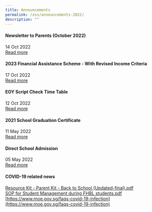 ```yaml
---
title: Announcements
permalink: /xss/announcements-2022/
description: ""
---
```

#### Newsletter to Parents (October 2022)

14 Oct 2022 <br>
[Read more](/files/2022%20XMS%20Oct%20Newsletter.pdf)

#### 2023 Financial Assistance Scheme - With Revised Income Criteria

17 Oct 2022 <br>
[Read more](/xss/announcements/2023-financial-assistance-scheme-with-revised-income-criteria)

#### EOY Script Check Time Table

12 Oct 2022 <br>
[Read more](/files/EOY%20Script%20Check%20TT%20Class.pdf)

#### 2021 School Graduation Certificate

11 May 2022 <br>
[Read more](/xss/announcements/2021-school-graduation-certificate)


#### Direct School Admission

05 May 2022 <br>
[Read more](https://xinminsec-moe-edu-sg-admin.cwp.sg/resources/students/admissions/direct-school-admission#_ptoo_99224)

#### COVID-19 related news

[Resource Kit - Parent Kit - Back to School (Updated-final).pdf](/files/Resource%20Kit%20-%20Parent%20Kit%20-%20Back%20to%20School%20(Updated-final).pdf)  
[SOP for Student Management during FHBL students.pdf](/files/SOP%20for%20Student%20Management%20during%20FHBL%20students.pdf)
[https://www.moe.gov.sg/faqs-covid-19-infection](https://www.moe.gov.sg/faqs-covid-19-infection)